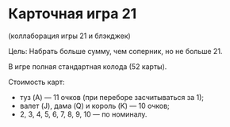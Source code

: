 # Карточная игра 21 
(коллаборация игры 21 и блэкджек)

Цель: Набрать больше сумму, чем соперник, но не больше 21.

В игре полная стандартная колода (52 карты).

Стоимость карт: 
* туз (A) — 11 очков (при переборе засчитываться за 1);
* валет (J), дама (Q) и король (K) — 10 очков; 
* 2, 3, 4, 5, 6, 7, 8, 9, 10 — по номиналу.
